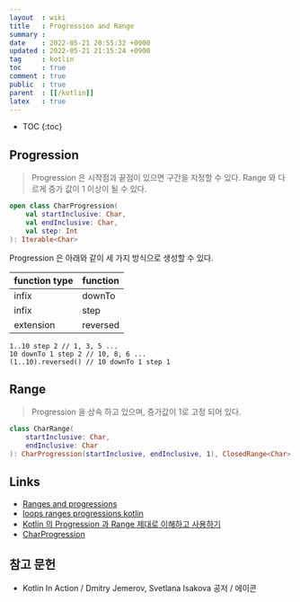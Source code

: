 ```yaml
---
layout  : wiki
title   : Progression and Range
summary : 
date    : 2022-05-21 20:55:32 +0900
updated : 2022-05-21 21:15:24 +0900
tag     : kotlin
toc     : true
comment : true
public  : true
parent  : [[/kotlin]]
latex   : true
---
```

* TOC
{:toc}

## Progression

> Progression 은 시작점과 끝점이 있으면 구간을 지정할 수 있다. Range 와 다르게 증가 값이 1 이상이 될 수 있다.

```kotlin
open class CharProgression(
    val startInclusive: Char,
    val endInclusive: Char,
    val step: Int 
): Iterable<Char>
```

Progression 은 아래와 같이 세 가지 방식으로 생성할 수 있다.

| function type  | function  |
|----------------|-----------|
| infix | downTo    |
| infix | step      |
| extension | reversed  |

```kotln
1..10 step 2 // 1, 3, 5 ...
10 downTo 1 step 2 // 10, 8, 6 ...
(1..10).reversed() // 10 downTo 1 step 1
```

## Range

> Progression 을 상속 하고 있으며, 증가값이 1로 고정 되어 있다.

```kotlin
class CharRange(
    startInclusive: Char,
    endInclusive: Char 
): CharProgression(startInclusive, endInclusive, 1), ClosedRange<Char>
```

## Links

- [Ranges and progressions](https://kotlinlang.org/docs/ranges.html)
- [loops ranges progressions kotlin](https://developersbreach.com/loops-ranges-progressions-kotlin/)
- [Kotlin 의 Progression 과 Range 제대로 이해하고 사용하기](https://kotlinworld.com/4)
- [CharProgression](https://kotlinlang.org/api/latest/jvm/stdlib/kotlin.ranges/-char-progression/)

## 참고 문헌

- Kotlin In Action / Dmitry Jemerov, Svetlana Isakova 공저 / 에이콘